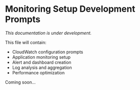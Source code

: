 # Monitoring Setup Development Prompts

*This documentation is under development.*

This file will contain:
- CloudWatch configuration prompts
- Application monitoring setup
- Alert and dashboard creation
- Log analysis and aggregation
- Performance optimization

Coming soon...
